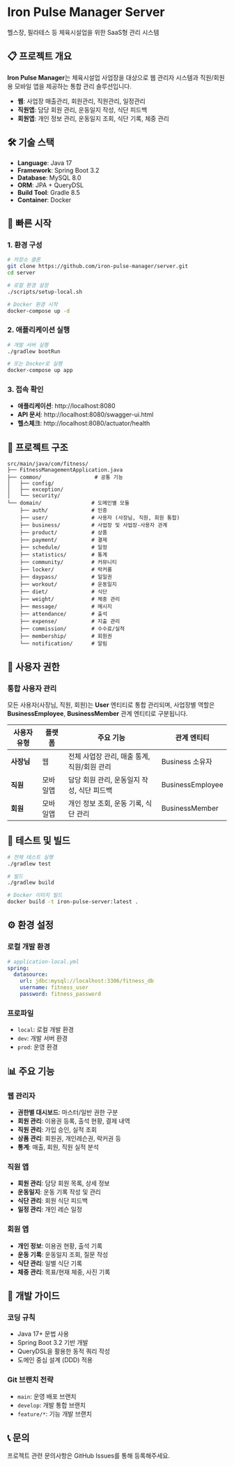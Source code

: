 # Iron Pulse Manager Server

헬스장, 필라테스 등 체육시설업을 위한 SaaS형 관리 시스템

## 📋 프로젝트 개요

**Iron Pulse Manager**는 체육시설업 사업장을 대상으로 웹 관리자 시스템과 직원/회원용 모바일 앱을 제공하는 통합 관리 솔루션입니다.

- **웹**: 사업장 매출관리, 회원관리, 직원관리, 일정관리
- **직원앱**: 담당 회원 관리, 운동일지 작성, 식단 피드백
- **회원앱**: 개인 정보 관리, 운동일지 조회, 식단 기록, 체중 관리

## 🛠️ 기술 스택

- **Language**: Java 17
- **Framework**: Spring Boot 3.2
- **Database**: MySQL 8.0
- **ORM**: JPA + QueryDSL
- **Build Tool**: Gradle 8.5
- **Container**: Docker

## 🚀 빠른 시작

### 1. 환경 구성

```bash
# 저장소 클론
git clone https://github.com/iron-pulse-manager/server.git
cd server

# 로컬 환경 설정
./scripts/setup-local.sh

# Docker 환경 시작
docker-compose up -d
```

### 2. 애플리케이션 실행

```bash
# 개발 서버 실행
./gradlew bootRun

# 또는 Docker로 실행
docker-compose up app
```

### 3. 접속 확인

- **애플리케이션**: http://localhost:8080
- **API 문서**: http://localhost:8080/swagger-ui.html
- **헬스체크**: http://localhost:8080/actuator/health

## 📁 프로젝트 구조

```
src/main/java/com/fitness/
├── FitnessManagementApplication.java
├── common/                 # 공통 기능
│   ├── config/
│   ├── exception/
│   └── security/
└── domain/                # 도메인별 모듈
    ├── auth/              # 인증
    ├── user/              # 사용자 (사장님, 직원, 회원 통합)
    ├── business/          # 사업장 및 사업장-사용자 관계
    ├── product/           # 상품
    ├── payment/           # 결제
    ├── schedule/          # 일정
    ├── statistics/        # 통계
    ├── community/         # 커뮤니티
    ├── locker/            # 락커룸
    ├── daypass/           # 일일권
    ├── workout/           # 운동일지
    ├── diet/              # 식단
    ├── weight/            # 체중 관리
    ├── message/           # 메시지
    ├── attendance/        # 출석
    ├── expense/           # 지출 관리
    ├── commission/        # 수수료/실적
    ├── membership/        # 회원권
    └── notification/      # 알림
```

## 🔐 사용자 권한

### 통합 사용자 관리
모든 사용자(사장님, 직원, 회원)는 **User** 엔티티로 통합 관리되며, 사업장별 역할은 **BusinessEmployee**, **BusinessMember** 관계 엔티티로 구분됩니다.

| 사용자 유형 | 플랫폼 | 주요 기능 | 관계 엔티티 |
|-------------|--------|-----------|-------------|
| **사장님** | 웹 | 전체 사업장 관리, 매출 통계, 직원/회원 관리 | Business 소유자 |
| **직원** | 모바일앱 | 담당 회원 관리, 운동일지 작성, 식단 피드백 | BusinessEmployee |
| **회원** | 모바일앱 | 개인 정보 조회, 운동 기록, 식단 관리 | BusinessMember |

## 🧪 테스트 및 빌드

```bash
# 전체 테스트 실행
./gradlew test

# 빌드
./gradlew build

# Docker 이미지 빌드
docker build -t iron-pulse-server:latest .
```

## ⚙️ 환경 설정

### 로컬 개발 환경
```yaml
# application-local.yml
spring:
  datasource:
    url: jdbc:mysql://localhost:3306/fitness_db
    username: fitness_user
    password: fitness_password
```

### 프로파일
- `local`: 로컬 개발 환경
- `dev`: 개발 서버 환경
- `prod`: 운영 환경

## 📊 주요 기능

### 웹 관리자
- **권한별 대시보드**: 마스터/일반 권한 구분
- **회원 관리**: 이용권 등록, 출석 현황, 결제 내역
- **직원 관리**: 가입 승인, 실적 조회
- **상품 관리**: 회원권, 개인레슨권, 락커권 등
- **통계**: 매출, 회원, 직원 실적 분석

### 직원 앱
- **회원 관리**: 담당 회원 목록, 상세 정보
- **운동일지**: 운동 기록 작성 및 관리
- **식단 관리**: 회원 식단 피드백
- **일정 관리**: 개인 레슨 일정

### 회원 앱
- **개인 정보**: 이용권 현황, 출석 기록
- **운동 기록**: 운동일지 조회, 질문 작성
- **식단 관리**: 일별 식단 기록
- **체중 관리**: 목표/현재 체중, 사진 기록

## 🔧 개발 가이드

### 코딩 규칙
- Java 17+ 문법 사용
- Spring Boot 3.2 기반 개발
- QueryDSL을 활용한 동적 쿼리 작성
- 도메인 중심 설계 (DDD) 적용

### Git 브랜치 전략
- `main`: 운영 배포 브랜치
- `develop`: 개발 통합 브랜치
- `feature/*`: 기능 개발 브랜치

## 📞 문의

프로젝트 관련 문의사항은 GitHub Issues를 통해 등록해주세요.